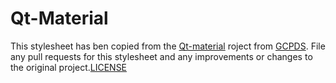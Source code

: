 # Qt-Material

This stylesheet has ben copied from the [Qt-material](https://github.com/UN-GCPDS/qt-material) 
roject from [GCPDS](https://github.com/UN-GCPDS). File any pull requests for
this stylesheet and any improvements or changes to the original project.[LICENSE](LICENSE)